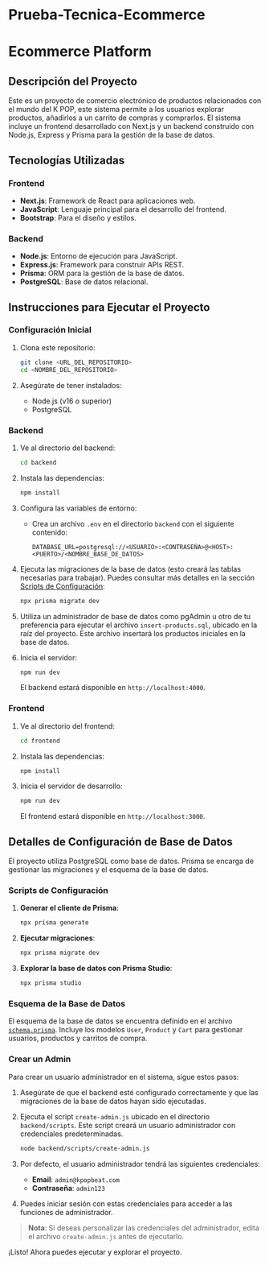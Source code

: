 # Prueba-Tecnica-Ecommerce

# Ecommerce Platform

## Descripción del Proyecto
Este es un proyecto de comercio electrónico de productos relacionados con el mundo del K POP, este sistema permite a los usuarios explorar productos, añadirlos a un carrito de compras y comprarlos. El sistema incluye un frontend desarrollado con Next.js y un backend construido con Node.js, Express y Prisma para la gestión de la base de datos.

## Tecnologías Utilizadas
### Frontend
- **Next.js**: Framework de React para aplicaciones web.
- **JavaScript**: Lenguaje principal para el desarrollo del frontend.
- **Bootstrap**: Para el diseño y estilos.

### Backend
- **Node.js**: Entorno de ejecución para JavaScript.
- **Express.js**: Framework para construir APIs REST.
- **Prisma**: ORM para la gestión de la base de datos.
- **PostgreSQL**: Base de datos relacional.

## Instrucciones para Ejecutar el Proyecto

### Configuración Inicial
1. Clona este repositorio:
   ```bash
   git clone <URL_DEL_REPOSITORIO>
   cd <NOMBRE_DEL_REPOSITORIO>
   ```

2. Asegúrate de tener instalados:
   - Node.js (v16 o superior)
   - PostgreSQL

### Backend
1. Ve al directorio del backend:
   ```bash
   cd backend
   ```

2. Instala las dependencias:
   ```bash
   npm install
   ```

3. Configura las variables de entorno:
   - Crea un archivo `.env` en el directorio `backend` con el siguiente contenido:
     ```
     DATABASE_URL=postgresql://<USUARIO>:<CONTRASEÑA>@<HOST>:<PUERTO>/<NOMBRE_BASE_DE_DATOS>
     ```

4. Ejecuta las migraciones de la base de datos (esto creará las tablas necesarias para trabajar). Puedes consultar más detalles en la sección [Scripts de Configuración](#scripts-de-configuración):
   ```bash
   npx prisma migrate dev
   ```

5. Utiliza un administrador de base de datos como pgAdmin u otro de tu preferencia para ejecutar el archivo `insert-products.sql`, ubicado en la raíz del proyecto. Este archivo insertará los productos iniciales en la base de datos.

6. Inicia el servidor:
   ```bash
   npm run dev
   ```
   El backend estará disponible en `http://localhost:4000`.


### Frontend
1. Ve al directorio del frontend:
   ```bash
   cd frontend
   ```

2. Instala las dependencias:
   ```bash
   npm install
   ```

3. Inicia el servidor de desarrollo:
   ```bash
   npm run dev
   ```
   El frontend estará disponible en `http://localhost:3000`.

## Detalles de Configuración de Base de Datos
El proyecto utiliza PostgreSQL como base de datos. Prisma se encarga de gestionar las migraciones y el esquema de la base de datos.

### Scripts de Configuración
1. **Generar el cliente de Prisma**:
   ```bash
   npx prisma generate
   ```

2. **Ejecutar migraciones**:
   ```bash
   npx prisma migrate dev
   ```

3. **Explorar la base de datos con Prisma Studio**:
   ```bash
   npx prisma studio
   ```

### Esquema de la Base de Datos
El esquema de la base de datos se encuentra definido en el archivo [`schema.prisma`](backend/prisma/schema.prisma). Incluye los modelos `User`, `Product` y `Cart` para gestionar usuarios, productos y carritos de compra.


### Crear un Admin
Para crear un usuario administrador en el sistema, sigue estos pasos:

1. Asegúrate de que el backend esté configurado correctamente y que las migraciones de la base de datos hayan sido ejecutadas.

2. Ejecuta el script `create-admin.js` ubicado en el directorio `backend/scripts`. Este script creará un usuario administrador con credenciales predeterminadas.

   ```bash
   node backend/scripts/create-admin.js
   ```

3. Por defecto, el usuario administrador tendrá las siguientes credenciales:
   - **Email**: `admin@kpopbeat.com`
   - **Contraseña**: `admin123`

4. Puedes iniciar sesión con estas credenciales para acceder a las funciones de administrador.

> **Nota**: Si deseas personalizar las credenciales del administrador, edita el archivo `create-admin.js` antes de ejecutarlo.


¡Listo! Ahora puedes ejecutar y explorar el proyecto.